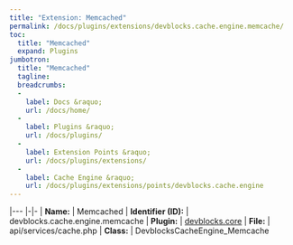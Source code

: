 ```yaml
---
title: "Extension: Memcached"
permalink: /docs/plugins/extensions/devblocks.cache.engine.memcache/
toc:
  title: "Memcached"
  expand: Plugins
jumbotron:
  title: "Memcached"
  tagline: 
  breadcrumbs:
  -
    label: Docs &raquo;
    url: /docs/home/
  -
    label: Plugins &raquo;
    url: /docs/plugins/
  -
    label: Extension Points &raquo;
    url: /docs/plugins/extensions/
  -
    label: Cache Engine &raquo;
    url: /docs/plugins/extensions/points/devblocks.cache.engine
---
```


|---
|-|-
| **Name:** | Memcached
| **Identifier (ID):** | devblocks.cache.engine.memcache
| **Plugin:** | [devblocks.core](/docs/plugins/devblocks.core/)
| **File:** | api/services/cache.php
| **Class:** | DevblocksCacheEngine_Memcache

